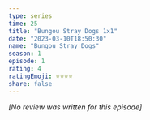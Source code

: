 ```yaml
---
type: series
time: 25
title: "Bungou Stray Dogs 1x1"
date: "2023-03-10T18:50:30"
name: "Bungou Stray Dogs"
season: 1
episode: 1
rating: 4
ratingEmoji: ⭐️⭐️⭐️⭐️
share: false
---
```


_[No review was written for this episode]_
